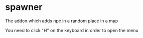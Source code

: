 # spawner
The addon which adds npc in a random place in a map

You need to click "H" on the keyboard in order to open the menu

